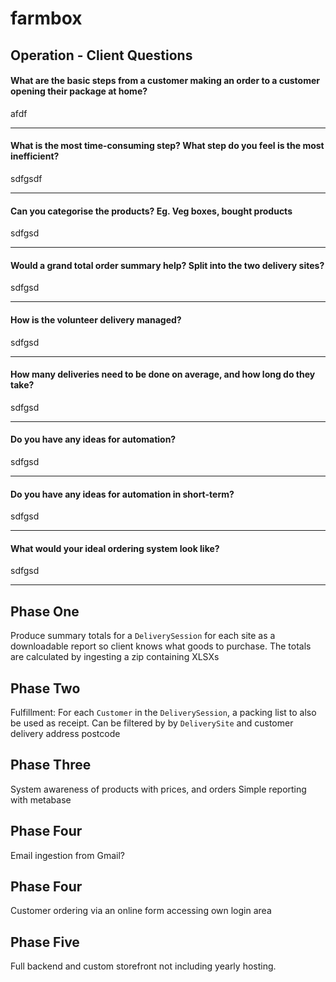 # farmbox

## Operation - Client Questions

#### What are the basic steps from a customer making an order to a customer opening their package at home?

afdf

---
#### What is the most time-consuming step? What step do you feel is the most inefficient?

sdfgsdf

---
#### Can you categorise the products? Eg. Veg boxes, bought products

sdfgsd

---
#### Would a grand total order summary help? Split into the two delivery sites?

sdfgsd

---
#### How is the volunteer delivery managed? 

sdfgsd

---
#### How many deliveries need to be done on average, and how long do they take? 

sdfgsd

---
#### Do you have any ideas for automation?

sdfgsd

---
#### Do you have any ideas for automation in short-term?

sdfgsd

---
#### What would your ideal ordering system look like?

sdfgsd

---
## Phase One

Produce summary totals for a `DeliverySession` for each site as a downloadable report so client knows what goods to purchase.
The totals are calculated by ingesting a zip containing XLSXs

## Phase Two

Fulfillment: For each `Customer` in the `DeliverySession`, a packing list to also be used as receipt. 
Can be filtered by by `DeliverySite` and customer delivery address postcode

## Phase Three

System awareness of products with prices, and orders
Simple reporting with metabase

## Phase Four

Email ingestion from Gmail?

## Phase Four

Customer ordering via an online form accessing own login area

## Phase Five

Full backend and custom storefront not including yearly hosting.
